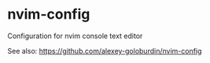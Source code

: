 # nvim-config

Configuration for nvim console text editor

See also: https://github.com/alexey-goloburdin/nvim-config
